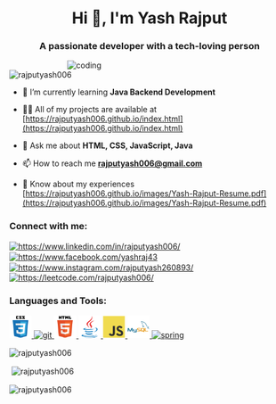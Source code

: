 
<h1 align="center">Hi 👋, I'm Yash Rajput</h1>
<h3 align="center">A passionate developer with a tech-loving person</h3>

<img align="right" alt="coding" width="400" src="https://i.pinimg.com/originals/a5/35/60/a53560c8088900e266880f779dacced7.gif">

<p align="left"> <img src="https://komarev.com/ghpvc/?username=rajputyash006&label=Profile%20views&color=0e75b6&style=flat" alt="rajputyash006" /> </p>

- 🌱 I’m currently learning **Java Backend Development**

- 👨‍💻 All of my projects are available at [https://rajputyash006.github.io/index.html](https://rajputyash006.github.io/index.html)

- 💬 Ask me about **HTML, CSS, JavaScript, Java**

- 📫 How to reach me **rajputyash006@gmail.com**

- 📄 Know about my experiences [https://rajputyash006.github.io/images/Yash-Rajput-Resume.pdf](https://rajputyash006.github.io/images/Yash-Rajput-Resume.pdf)

<h3 align="left">Connect with me:</h3>
<p align="left">
<a href="https://linkedin.com/in/https://www.linkedin.com/in/rajputyash006/" target="blank"><img align="center" src="https://raw.githubusercontent.com/rahuldkjain/github-profile-readme-generator/master/src/images/icons/Social/linked-in-alt.svg" alt="https://www.linkedin.com/in/rajputyash006/" height="30" width="40" /></a>
<a href="https://fb.com/https://www.facebook.com/yashraj43" target="blank"><img align="center" src="https://raw.githubusercontent.com/rahuldkjain/github-profile-readme-generator/master/src/images/icons/Social/facebook.svg" alt="https://www.facebook.com/yashraj43" height="30" width="40" /></a>
<a href="https://instagram.com/https://www.instagram.com/rajputyash260893/" target="blank"><img align="center" src="https://raw.githubusercontent.com/rahuldkjain/github-profile-readme-generator/master/src/images/icons/Social/instagram.svg" alt="https://www.instagram.com/rajputyash260893/" height="30" width="40" /></a>
<a href="https://www.leetcode.com/https://leetcode.com/rajputyash006/" target="blank"><img align="center" src="https://raw.githubusercontent.com/rahuldkjain/github-profile-readme-generator/master/src/images/icons/Social/leet-code.svg" alt="https://leetcode.com/rajputyash006/" height="30" width="40" /></a>
</p>

<h3 align="left">Languages and Tools:</h3>
<p align="left"> <a href="https://www.w3schools.com/css/" target="_blank" rel="noreferrer"> <img src="https://raw.githubusercontent.com/devicons/devicon/master/icons/css3/css3-original-wordmark.svg" alt="css3" width="40" height="40"/> </a> <a href="https://git-scm.com/" target="_blank" rel="noreferrer"> <img src="https://www.vectorlogo.zone/logos/git-scm/git-scm-icon.svg" alt="git" width="40" height="40"/> </a> <a href="https://www.w3.org/html/" target="_blank" rel="noreferrer"> <img src="https://raw.githubusercontent.com/devicons/devicon/master/icons/html5/html5-original-wordmark.svg" alt="html5" width="40" height="40"/> </a> <a href="https://www.java.com" target="_blank" rel="noreferrer"> <img src="https://raw.githubusercontent.com/devicons/devicon/master/icons/java/java-original.svg" alt="java" width="40" height="40"/> </a> <a href="https://developer.mozilla.org/en-US/docs/Web/JavaScript" target="_blank" rel="noreferrer"> <img src="https://raw.githubusercontent.com/devicons/devicon/master/icons/javascript/javascript-original.svg" alt="javascript" width="40" height="40"/> </a> <a href="https://www.mysql.com/" target="_blank" rel="noreferrer"> <img src="https://raw.githubusercontent.com/devicons/devicon/master/icons/mysql/mysql-original-wordmark.svg" alt="mysql" width="40" height="40"/> </a> <a href="https://spring.io/" target="_blank" rel="noreferrer"> <img src="https://www.vectorlogo.zone/logos/springio/springio-icon.svg" alt="spring" width="40" height="40"/> </a> </p>

<p><img align="center" display="block" src="https://github-readme-stats.vercel.app/api/top-langs?username=rajputyash006&show_icons=true&locale=en&layout=compact" alt="rajputyash006"/></p>
<p>&nbsp;<img align="center" src="https://github-readme-stats.vercel.app/api?username=rajputyash006&show_icons=true&locale=en" alt="rajputyash006" /></p>

<p><img align="center" src="https://github-readme-streak-stats.herokuapp.com/?user=rajputyash006&" alt="rajputyash006" /></p>
